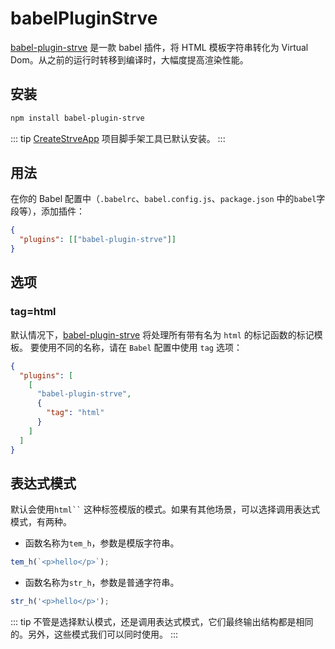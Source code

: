 # babelPluginStrve

[babel-plugin-strve](https://www.npmjs.com/package/babel-plugin-strve) 是一款 babel 插件，将 HTML 模板字符串转化为 Virtual Dom。从之前的运行时转移到编译时，大幅度提高渲染性能。

## 安装

```bash
npm install babel-plugin-strve
```

::: tip
[CreateStrveApp](/tool/createStrveApp/) 项目脚手架工具已默认安装。
:::

## 用法

在你的 Babel 配置中（`.babelrc`、`babel.config.js`、`package.json` 中的`babel`字段等），添加插件：

```json
{
  "plugins": [["babel-plugin-strve"]]
}
```

## 选项

### tag=html

默认情况下，[babel-plugin-strve](https://www.npmjs.com/package/babel-plugin-strve) 将处理所有带有名为 `html` 的标记函数的标记模板。 要使用不同的名称，请在 `Babel` 配置中使用 `tag` 选项：

```json
{
  "plugins": [
    [
      "babel-plugin-strve",
      {
        "tag": "html"
      }
    ]
  ]
}
```

## 表达式模式

默认会使用` html`` ` 这种标签模版的模式。如果有其他场景，可以选择调用表达式模式，有两种。

- 函数名称为`tem_h`，参数是模版字符串。

```js
tem_h(`<p>hello</p>`);
```

- 函数名称为`str_h`，参数是普通字符串。

```js
str_h('<p>hello</p>');
```

::: tip
不管是选择默认模式，还是调用表达式模式，它们最终输出结构都是相同的。另外，这些模式我们可以同时使用。
:::
